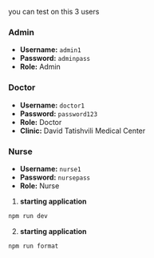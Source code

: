 you can test on this 3 users

### Admin

- **Username:** `admin1`
- **Password:** `adminpass`
- **Role:** Admin

### Doctor

- **Username:** `doctor1`
- **Password:** `password123`
- **Role:** Doctor
- **Clinic:** David Tatishvili Medical Center

### Nurse

- **Username:** `nurse1`
- **Password:** `nursepass`
- **Role:** Nurse


1. **starting application**

```sh
npm run dev
```
2. **starting application**

```sh
npm run format
```